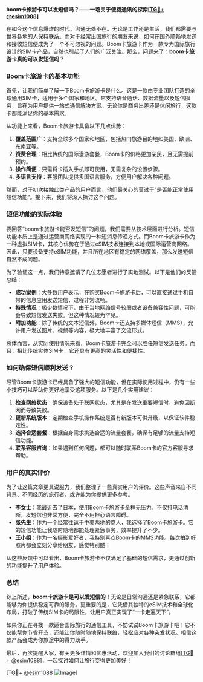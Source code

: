 **boom卡旅游卡可以发短信吗？——一场关于便捷通讯的探索[[TG💪+ @esim1088](https://t.me/s/esim1088)]**

在如今这个信息爆炸的时代，沟通无处不在。无论是工作还是生活，我们都需要与世界各地的人保持联系。而对于经常出国旅行的朋友来说，如何在国外顺畅地发送和接收短信便成为了一个不可忽视的问题。Boom卡旅游卡作为一款专为国际旅行设计的SIM卡产品，自然也引起了人们的广泛关注。那么，问题来了：**boom卡旅游卡真的可以发短信吗？**

### Boom卡旅游卡的基本功能

首先，让我们简单了解一下Boom卡旅游卡是什么。这是一款由专业团队打造的全球通用SIM卡，适用于多个国家和地区。它支持语音通话、数据流量以及短信服务，旨在为用户提供一站式通信解决方案。无论你是商务出差还是休闲旅行，这款卡都能满足你的基本需求。

从功能上来看，Boom卡旅游卡具备以下几点优势：

1. **覆盖范围广**：支持全球多个国家和地区，包括热门旅游目的地如美国、欧洲、东南亚等。
2. **资费合理**：相比传统的国际漫游套餐，Boom卡的价格更加亲民，且无需提前预约。
3. **操作简便**：只需将卡插入手机即可使用，无需复杂的设置步骤。
4. **多语言支持**：客服团队提供多国语言服务，方便用户解决各种问题。

然而，对于初次接触此类产品的用户而言，他们最关心的莫过于“是否能正常使用短信功能”。接下来，我们将深入探讨这个问题。

### 短信功能的实际体验

要回答“boom卡旅游卡能否发短信”的问题，我们需要从技术层面进行分析。短信功能本质上是通过运营商网络实现的一种短消息传递方式。而Boom卡旅游卡作为一种虚拟SIM卡，其核心优势在于通过eSIM技术连接到本地或国际运营商网络。因此，只要设备支持eSIM功能，并且所在地区有稳定的网络覆盖，那么发送短信自然不成问题。

为了验证这一点，我们特意邀请了几位志愿者进行了实地测试。以下是他们的反馈总结：

- **成功案例**：大多数用户表示，在购买Boom卡旅游卡后，可以直接通过手机自带的信息应用发送短信，过程非常流畅。
- **特殊情况**：极少数情况下，由于当地网络信号较弱或者设备兼容性问题，可能会导致短信发送失败。但这种情况较为罕见。
- **附加功能**：除了传统的文本短信外，Boom卡还支持多媒体短信（MMS），允许用户发送图片、视频等内容，极大地丰富了交流形式。

总体而言，从实际使用情况来看，Boom卡旅游卡完全可以胜任短信发送任务。而且，相比传统实体SIM卡，它还具有更高的灵活性和便捷性。

### 如何确保短信顺利发送？

尽管Boom卡旅游卡已经具备了强大的短信功能，但在实际使用过程中，仍有一些小技巧可以帮助你更好地享受这项服务。以下是几个实用建议：

1. **检查网络状态**：确保设备处于联网状态，尤其是在发送重要短信时，避免因断网而导致失败。
2. **更新系统版本**：定期检查手机操作系统是否有新版本可供升级，以保证软件稳定性。
3. **选择合适套餐**：根据自身需求挑选合适的流量套餐，确保有足够的流量支持短信功能。
4. **联系客服咨询**：如果遇到任何问题，都可以随时联系Boom卡的官方客服寻求帮助。

### 用户的真实评价

为了让这篇文章更具说服力，我们整理了一些真实用户的评价。这些声音来自不同背景、不同经历的旅行者，或许能为你提供更多参考。

- **李女士**：我最近去了日本，使用Boom卡旅游卡全程无压力。不仅打电话清晰，发短信也非常方便，完全不用担心语言障碍。
- **张先生**：作为一个经常往返于中美两地的商人，我选择了Boom卡旅游卡。它的短信功能让我随时随地都能处理紧急事务，效率提升了不少。
- **王小姐**：作为一名摄影爱好者，我特别喜欢Boom卡的MMS功能。每次拍到好照片都会立刻分享给朋友，感觉特别酷！

从这些反馈中可以看出，Boom卡旅游卡不仅满足了基础的短信需求，更通过创新的功能提升了用户体验。

### 总结

综上所述，**boom卡旅游卡是可以发短信的**！无论是日常沟通还是紧急联系，它都能够为你提供稳定可靠的服务。更重要的是，它凭借其独特的eSIM技术和全球化布局，打破了传统SIM卡的局限性，让用户真正实现了“一卡走遍天下”。

如果你正在寻找一款适合国际旅行的通信工具，不妨试试Boom卡旅游卡吧！它不仅能帮你节省开支，还能让你随时随地保持联络，轻松应对各种突发状况。相信这款产品会成为你旅途中的得力助手。

最后，再次提醒大家，有关更多详情和优惠活动，欢迎加入我们的讨论群组[[TG💪+ @esim1088](https://t.me/s/esim1088)]，一起探讨如何让旅行变得更加美好！

[[TG💪+ @esim1088](https://t.me/s/esim1088) ![Image](https://i.postimg.cc/4NQfJmqS/Snipaste-2025-05-13-00-14-12.png)]